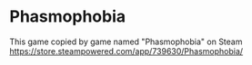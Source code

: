 # Phasmophobia
This game copied by game named "Phasmophobia" on Steam 
https://store.steampowered.com/app/739630/Phasmophobia/
